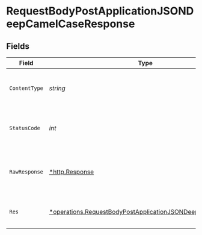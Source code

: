 # RequestBodyPostApplicationJSONDeepCamelCaseResponse


## Fields

| Field                                                                                                                                          | Type                                                                                                                                           | Required                                                                                                                                       | Description                                                                                                                                    | Example                                                                                                                                        |
| ---------------------------------------------------------------------------------------------------------------------------------------------- | ---------------------------------------------------------------------------------------------------------------------------------------------- | ---------------------------------------------------------------------------------------------------------------------------------------------- | ---------------------------------------------------------------------------------------------------------------------------------------------- | ---------------------------------------------------------------------------------------------------------------------------------------------- |
| `ContentType`                                                                                                                                  | *string*                                                                                                                                       | :heavy_check_mark:                                                                                                                             | HTTP response content type for this operation                                                                                                  |                                                                                                                                                |
| `StatusCode`                                                                                                                                   | *int*                                                                                                                                          | :heavy_check_mark:                                                                                                                             | HTTP response status code for this operation                                                                                                   |                                                                                                                                                |
| `RawResponse`                                                                                                                                  | [*http.Response](https://pkg.go.dev/net/http#Response)                                                                                         | :heavy_check_mark:                                                                                                                             | Raw HTTP response; suitable for custom response parsing                                                                                        |                                                                                                                                                |
| `Res`                                                                                                                                          | [*operations.RequestBodyPostApplicationJSONDeepCamelCaseRes](../../../pkg/models/operations/requestbodypostapplicationjsondeepcamelcaseres.md) | :heavy_minus_sign:                                                                                                                             | OK                                                                                                                                             | {<br/>"json": "..."<br/>}                                                                                                                      |